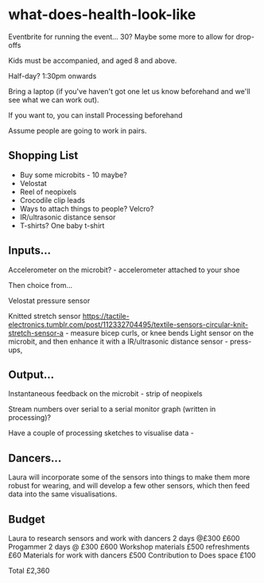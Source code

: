 # what-does-health-look-like

Eventbrite for running the event...  30?  Maybe some more to allow for drop-offs

Kids must be accompanied, and aged 8 and above.

Half-day?  1:30pm onwards

Bring a laptop (if you've haven't got one let us know beforehand and we'll see what we can work out).

If you want to, you can install Processing beforehand

Assume people are going to work in pairs.


## Shopping List

* Buy some microbits - 10 maybe?
* Velostat
* Reel of neopixels
* Crocodile clip leads
* Ways to attach things to people?  Velcro? 
* IR/ultrasonic distance sensor
* T-shirts?  One baby t-shirt

## Inputs...
Accelerometer on the microbit? - accelerometer attached to your shoe

Then choice from...

Velostat pressure sensor

Knitted stretch sensor https://tactile-electronics.tumblr.com/post/112332704495/textile-sensors-circular-knit-stretch-sensor-a - measure bicep curls, or knee bends
Light sensor on the microbit, and then enhance it with a IR/ultrasonic distance sensor - press-ups,

## Output...

Instantaneous feedback on the microbit - strip of neopixels

Stream numbers over serial to a serial monitor graph (written in processing)?

Have a couple of processing sketches to visualise data -

## Dancers...

Laura will incorporate some of the sensors into things to make them more robust for wearing, and will develop a few other sensors, which then feed data into the same visualisations.


## Budget

Laura to research sensors and work with dancers 2 days @£300 £600
Progammer 2 days @ £300 £600
Workshop materials £500
refreshments £60
Materials for work with dancers £500
Contribution to Does space £100

Total £2,360 
